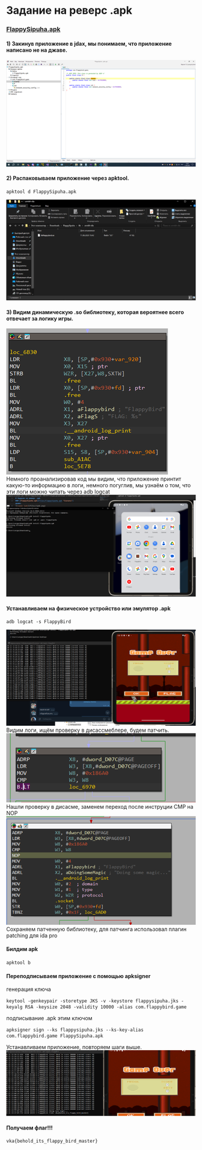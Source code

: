 # Задание на реверс .apk
### [FlappySipuha.apk](files/FlappySipuha.apk "Скачать")
#### 1) Закинув приложение в jdax, мы понимаем, что приложение написано не на джаве.
![скрин jadx](files/jadx.png)
#### 2) Распаковываем приложение через apktool.
```
apktool d FlappySipuha.apk
```
![скрин apktool](files/apktool.png)
#### 3) Видим динамическую .so библиотеку, которая вероятнее всего отвечает за логику игры.
![скрин ida pro](files/ida.png)\
Немного проанализировав код мы видим, что приложение принтит какую-то информацию в логи, немного погуглив, мы узнаём о том, что эти логи можно читать через adb logcat
![скрин установки](files/install.png)
#### Устанавливаем на физическое устройство или эмулятор .apk
```
adb logcat -s FlappyBird
```
![скрин логов](files/logging.png)\
Видим логи, ищём проверку в дисассмеблере, будем патчить.
![скрин переходка](files/nopping.png)\
Нашли проверку в дисасме, заменем переход после инструции CMP на NOP
![скрин после нопа](files/after_nopping.png)\
Сохраняем патченную библиотеку, для патчинга использовал плагин patching для ida pro
#### Билдим apk
```
apktool b
```
#### Переподписываем приложение с помощью apksigner
генерация ключа
```
keytool -genkeypair -storetype JKS -v -keystore flappysipuha.jks -keyalg RSA -keysize 2048 -validity 10000 -alias com.flappybird.game
```
подписывание .apk этим ключом
```
apksigner sign --ks flappysipuha.jks --ks-key-alias com.flappybird.game FlappySipuha.apk
```
Устанавливаем приложение, повторяем шаги выше.
![final](files/final.png)
#### Получаем флаг!!!
```
vka{behold_its_flappy_bird_master}
```